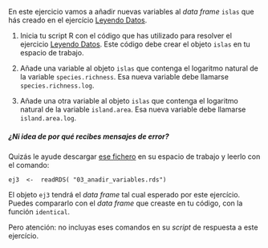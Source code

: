 En este ejercicio vamos a añadir nuevas variables al *data frame* `islas` que hás creado en el ejercício [Leyendo Datos](http://notar.ib.usp.br/exercicio/128).

1. Inicia tu script R con el código que has utilizado para resolver el ejercicio [Leyendo Datos](http://notar.ib.usp.br/exercicio/128). Este código debe crear el objeto `islas` en tu espacio de trabajo.

2. Añade una variable al objeto `islas` que contenga el logaritmo natural de la variable `species.richness`. Esa nueva variable debe llamarse `species.richness.log`.

3. Añade una otra variable al objeto `islas` que contenga el logaritmo natural de la variable `island.area`. Esa nueva variable debe llamarse `island.area.log`.

##### ¿Ni idea de por qué recibes mensajes de error? 

Quizás le ayude descargar [ese fichero](https://github.com/piLaboratory/R_UNMSM/raw/refs/heads/master/notaR/03_anadir_variables.rds) en su espacio de trabajo y leerlo con el comando:

`ej3  <-  readRDS( "03_anadir_variables.rds")` 

El objeto `ej3` tendrá el *data frame* tal cual esperado por este ejercício. Puedes compararlo con el *data frame* que creaste en tu código, con la función `identical`. 

Pero atención: no incluyas eses comandos en su *script* de respuesta a este ejercício.
